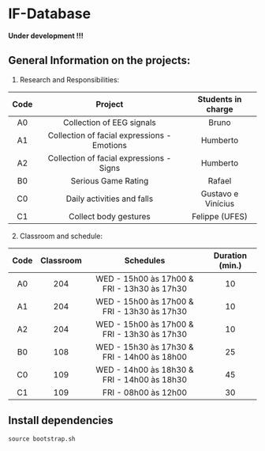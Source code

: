 # IF-Database

**Under development !!!**

## General Information on the projects:

1. Research and Responsibilities:

| Code 	|                   Project                   	| Students in charge 	|
|:----:	|:-------------------------------------------:	|:------------------:	|
|  A0  	|          Collection of EEG signals          	|        Bruno       	|
|  A1  	| Collection of facial expressions - Emotions 	|      Humberto      	|
|  A2  	|   Collection of facial expressions - Signs  	|      Humberto      	|
|  B0  	|             Serious Game Rating             	|       Rafael       	|
|  C0  	|          Daily activities and falls         	| Gustavo e Vinícius 	|
|  C1  	|            Collect body gestures            	|   Felippe (UFES)   	|


2. Classroom and schedule:

| Code 	| Classroom 	|                  Schedules                  	| Duration (min.) 	|
|:----:	|:---------:	|:-------------------------------------------:	|:---------------:	|
|  A0  	|    204    	| WED - 15h00 às 17h00 & FRI - 13h30 às 17h30 	|        10       	|
|  A1  	|    204    	| WED - 15h00 às 17h00 & FRI - 13h30 às 17h30 	|        10       	|
|  A2  	|    204    	| WED - 15h00 às 17h00 & FRI - 13h30 às 17h30 	|        10       	|
|  B0  	|    108    	| WED - 15h30 às 17h30 & FRI - 14h00 às 18h00 	|        25       	|
|  C0  	|    109    	| WED - 14h00 às 18h30 & FRI - 14h00 às 18h30 	|        45       	|
|  C1  	|    109    	|             FRI - 08h00 às 12h00            	|        30       	|


## Install dependencies
```
source bootstrap.sh
```
